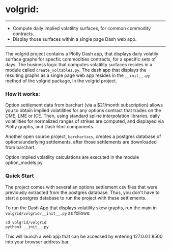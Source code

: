 # volgrid:
___
* Compute daily implied volatility surfaces, for common commodity contracts.
* Display those surfaces within a single page Dash web app.
___



The volgrid project contains a Plotly Dash app, that displays daily volatily surface graphs for specfic commodities contracts, for a specific sets of days.  The business logic that computes volatility surfaces resides in a module called ```create_voltables.py```.  The dash app that displays the resulting graphs as a single page web app resides in the ```__init__.py``` method of the volgrid package, in the volgrid project.

### How it works:
Option settlement data from barchart (via a $21/month subscription) allows you to obtain
implied volatilities for any options contract that trades on the CME, LME or ICE.  Then,
using standard spline interpolation libraries, daily volatilities for normalized ranges of 
strikes are computed, and displayed via Plotly graphs, and Dash html components.

Another open source project, ```barchartacs```, creates a postgres database of options/underlying settlements, after those settlements are downloaded from barchart.

Option implied volatility calculations are executed in the module option_models.py.


### Quick Start
The project comes with several an options settlement csv files that were previously extracted from the postgres database.  Thus, you don't have to start a postgres database to run the project with these settlements.

To run the Dash App that displays volatility skew graphs, run the main in ```volgrid/volgrid/__init__.py``` as follows:

```
cd volgrid/volgrid
python3 __init__.py
```

This will launch a web app that can be accessed by entering 127.0.0.1:8500 into your browser address bar.


